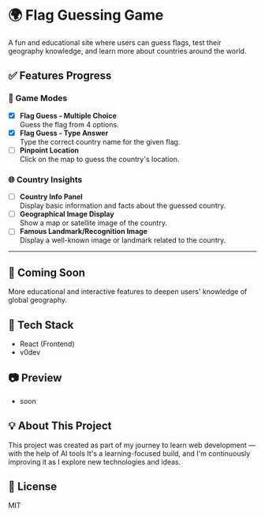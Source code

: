
# 🌍 Flag Guessing Game

A fun and educational site where users can guess flags, test their geography knowledge, and learn more about countries around the world.

## ✅ Features Progress

### 🧠 Game Modes
- [x] **Flag Guess - Multiple Choice**  
  Guess the flag from 4 options.
- [x] **Flag Guess - Type Answer**  
  Type the correct country name for the given flag.
- [ ] **Pinpoint Location**  
  Click on the map to guess the country's location.

### 🌐 Country Insights
- [ ] **Country Info Panel**  
  Display basic information and facts about the guessed country.
- [ ] **Geographical Image Display**  
  Show a map or satellite image of the country.
- [ ] **Famous Landmark/Recognition Image**  
  Display a well-known image or landmark related to the country.

---

## 🚀 Coming Soon
More educational and interactive features to deepen users' knowledge of global geography.

## 📌 Tech Stack
- React (Frontend)
- v0dev 

## 📷 Preview
- soon

## 💡 About This Project
This project was created as part of my journey to learn web development — with the help of AI tools 
It's a learning-focused build, and I'm continuously improving it as I explore new technologies and ideas.

## 📝 License
MIT


